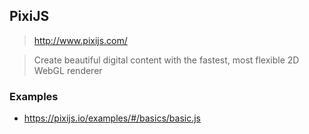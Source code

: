 ## PixiJS

> http://www.pixijs.com/

> Create beautiful digital content with the fastest, most flexible 2D
> WebGL renderer

### Examples

- https://pixijs.io/examples/#/basics/basic.js
